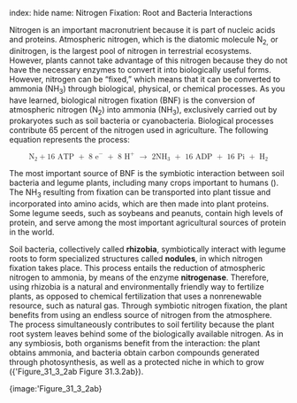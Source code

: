 index: hide
name: Nitrogen Fixation: Root and Bacteria Interactions

Nitrogen is an important macronutrient because it is part of nucleic acids and proteins. Atmospheric nitrogen, which is the diatomic molecule N<sub>2,</sub> or dinitrogen, is the largest pool of nitrogen in terrestrial ecosystems. However, plants cannot take advantage of this nitrogen because they do not have the necessary enzymes to convert it into biologically useful forms. However, nitrogen can be “fixed,” which means that it can be converted to ammonia (NH<sub>3</sub>) through biological, physical, or chemical processes. As you have learned, biological nitrogen fixation (BNF) is the conversion of atmospheric nitrogen (N<sub>2</sub>) into ammonia (NH<sub>3</sub>), exclusively carried out by prokaryotes such as soil bacteria or cyanobacteria. Biological processes contribute 65 percent of the nitrogen used in agriculture. The following equation represents the process:

<math display="block" xmlns:q="http://cnx.rice.edu/qml/1.0" xmlns:m="http://www.w3.org/1998/Math/MathML" xmlns:bib="http://bibtexml.sf.net/" xmlns:md="http://cnx.rice.edu/mdml" xmlns="http://cnx.rice.edu/cnxml"> <mrow>  <msub>   <mtext>N</mtext>   <mn>2</mn>  </msub>  <mo>+</mo><mn>16</mn><mtext> ATP </mtext><mo>+</mo><msup>   <mrow>    <mtext> 8 e</mtext>   </mrow>   <mo>−</mo>  </msup>  <mtext> </mtext><mo>+</mo><msup>   <mrow>    <mtext> 8 H</mtext>   </mrow>   <mo>+</mo>  </msup>  <mtext> </mtext><mo stretchy="false">→</mo><msub>   <mrow>    <mtext> 2NH</mtext>   </mrow>   <mn>3</mn>  </msub> <mtext> </mtext><mo>+</mo><mtext> 16 ADP </mtext><mo>+</mo><mtext> 16 Pi </mtext><mo>+</mo><msub>   <mrow>    <mtext> H</mtext>   </mrow>   <mn>2</mn>  </msub>   </mrow></math>

The most important source of BNF is the symbiotic interaction between soil bacteria and legume plants, including many crops important to humans (). The NH<sub>3</sub> resulting from fixation can be transported into plant tissue and incorporated into amino acids, which are then made into plant proteins. Some legume seeds, such as soybeans and peanuts, contain high levels of protein, and serve among the most important agricultural sources of protein in the world.

Soil bacteria, collectively called  **rhizobia**, symbiotically interact with legume roots to form specialized structures called  **nodules**, in which nitrogen fixation takes place. This process entails the reduction of atmospheric nitrogen to ammonia, by means of the enzyme  **nitrogenase**. Therefore, using rhizobia is a natural and environmentally friendly way to fertilize plants, as opposed to chemical fertilization that uses a nonrenewable resource, such as natural gas. Through symbiotic nitrogen fixation, the plant benefits from using an endless source of nitrogen from the atmosphere. The process simultaneously contributes to soil fertility because the plant root system leaves behind some of the biologically available nitrogen. As in any symbiosis, both organisms benefit from the interaction: the plant obtains ammonia, and bacteria obtain carbon compounds generated through photosynthesis, as well as a protected niche in which to grow ({'Figure_31_3_2ab Figure 31.3.2ab}).


{image:'Figure_31_3_2ab}
        
